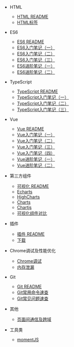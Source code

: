 
- HTML
    - [HTML README](guide/HTML/README.md)
    - [HTML标签](guide/HTML/HTML标签.md)
    
- ES6
    - [ES6 README](guide/ES6/README.md)
	- [ES6入门笔记（一）](guide/ES6/ES6入门笔记（一）.md)
	- [ES6入门笔记（二）](guide/ES6/ES6入门笔记（二）.md)
	- [ES6入门笔记（三）](guide/ES6/ES6入门笔记（三）.md)
	- [ES6进阶笔记（一）](guide/ES6/ES6进阶笔记（一）.md)
    - [ES6进阶笔记（二）](guide/ES6/ES6进阶笔记（二）.md)
    
- TypeScript
    - [TypeScript README](guide/TypeScript/README.md)
    - [TypeScript入门笔记（一）](guide/TypeScript/TypeScript入门笔记（一）.md)
    - [TypeScript入门笔记（二）](guide/TypeScript/TypeScript入门笔记（二）.md)
    - [TypeScript入门笔记（三）](guide/TypeScript/TypeScript入门笔记（三）.md)

- Vue
    - [Vue README](guide/Vue/README.md)	
    - [Vue入门笔记（一）](guide/Vue/Vue入门笔记（一）.md)
    - [Vue入门笔记（二）](guide/Vue/Vue入门笔记（二）.md)	
    - [Vue入门笔记（三）](guide/Vue/Vue入门笔记（三）.md)
    - [Vue入门笔记（四）](guide/Vue/Vue入门笔记（四）.md)
    - [Vue进阶笔记（一）](guide/Vue/Vue进阶笔记（一）.md)    
    - [Vue进阶笔记（二）](guide/Vue/Vue进阶笔记（二）.md)   
    
- 第三方组件
    - [可视化 README](guide/第三方组件/可视化/README.md)
    - [Echarts](guide/第三方组件/可视化/Echarts.md)
    - [HighCharts](guide/第三方组件/可视化/HighCharts.md)
    - [Charts](guide/第三方组件/可视化/Charts.md)
    - [Chartjs](guide/第三方组件/可视化/Chartjs.md)
    - [可视化组件对比](guide/第三方组件/可视化/可视化组件对比.md)
 
- 插件
    - [插件 README](guide/插件/README.md)
    - [下载](guide/插件/下载.md)
 
- Chrome调试及性能优化
    - [Chrome调试](guide/Chrome调试及性能优化/Chrome调试.md)
    - [内存泄漏](guide/Chrome调试及性能优化/内存泄漏.md)

- Git
    - [Git README](guide/Git/README.md)	
    - [Git常用命令速查](guide/Git/Git常用命令速查.md)	
    - [Git常见问题速查](guide/Git/Git常见问题速查.md)
    
- 其他
    - [页面间通信及跨域](guide/其他/页面间通信及跨域.md)

- 工具类
    - [momentJS](guide/util/0.momentJS.md)